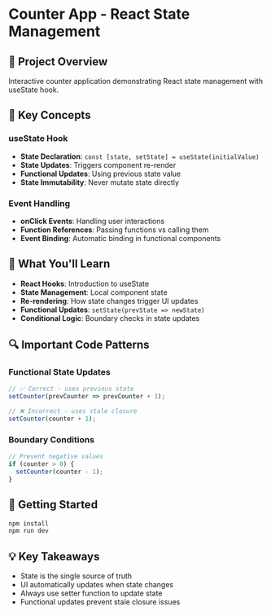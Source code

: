 # Counter App - React State Management

## 🎯 Project Overview
Interactive counter application demonstrating React state management with useState hook.

## 🔑 Key Concepts

### useState Hook
- **State Declaration**: `const [state, setState] = useState(initialValue)`
- **State Updates**: Triggers component re-render
- **Functional Updates**: Using previous state value
- **State Immutability**: Never mutate state directly

### Event Handling
- **onClick Events**: Handling user interactions
- **Function References**: Passing functions vs calling them
- **Event Binding**: Automatic binding in functional components

## 📝 What You'll Learn

- **React Hooks**: Introduction to useState
- **State Management**: Local component state
- **Re-rendering**: How state changes trigger UI updates
- **Functional Updates**: `setState(prevState => newState)`
- **Conditional Logic**: Boundary checks in state updates

## 🔍 Important Code Patterns

### Functional State Updates
```jsx
// ✅ Correct - uses previous state
setCounter(prevCounter => prevCounter + 1);

// ❌ Incorrect - uses stale closure
setCounter(counter + 1);
```

### Boundary Conditions
```jsx
// Prevent negative values
if (counter > 0) {
  setCounter(counter - 1);
}
```

## 🚀 Getting Started

```bash
npm install
npm run dev
```

## 💡 Key Takeaways

- State is the single source of truth
- UI automatically updates when state changes
- Always use setter function to update state
- Functional updates prevent stale closure issues